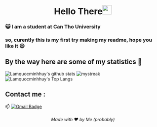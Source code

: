 <h1 align="center">Hello There<img src="https://github.com/souvikguria98/souvikguria98/blob/master/Hi.gif" width="30"> </h1>

### :smiley_cat: I am a student at Can Tho University

### so, curently this is my first try making my readme, hope you like it 😄



## By the way here are some of my statistics 🚀
![Lamquocminhhuy's github stats](https://github-readme-stats.vercel.app/api?username=Lamquocminhhuy&show_icons=true&theme=tokyonight)
<img src="https://github-readme-streak-stats.herokuapp.com/?user=Lamquocminhhuy&theme=tokyonight" alt="mystreak"/>
![Lamquocminhhuy's Top Langs](https://github-readme-stats.vercel.app/api/top-langs/?username=Lamquocminhhuy&theme=tokyonight&layout=compact)




## Contact me : 
📫 [![Gmail Badge](https://img.shields.io/badge/-lamquocminhhuy@gmail.com-blue?style=flat-roundedrectangle&logo=Gmail&logoColor=white&link=mailto:lamquocminhhuy@gmail.com)](lamquocminhhuy@gmail.com)




<h6 align="center">Made with ❤️ by Me (probably)</h6>


